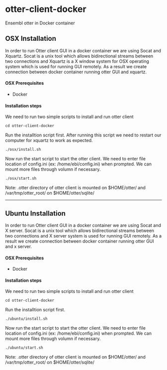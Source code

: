 # otter-client-docker

Ensembl otter in Docker container

## OSX Installation

In order to run Otter client GUI in a docker container we are using Socat and Xquartz. Socat is a unix tool which allows bidirectional streams between two connections and Xquartz is a X window system for OSX operating system which is used for running GUI remotely. As a result we create connection between docker container running otter GUI and xquartz.

#### OSX Prerequisites

* Docker

#### Installation steps

We need to run two simple scripts to install and run otter client

```
cd otter-client-docker
```

Run the installtion script first. After running this script we need to restart our computer for xquartz to work as expected.
```
./osx/install.sh
```

Now run the start script to start the otter client. We need to enter file location of config.ini (ex: /home/ebi/config.ini) when prompted. We can mount more files through volumn if necessary.
```
./osx/start.sh
```

Note: .otter directory of otter client is mounted on $HOME/otter/ and /var/tmp/otter_root/ on $HOME/otter/sqlite/

---

## Ubuntu Installation

In order to run Otter client GUI in a docker container we are using Socat and X server. Socat is a unix tool which allows bidirectional streams between two connections and X server system is used for running GUI remotely. As a result we create connection between docker container running otter GUI and x server.

#### OSX Prerequisites

* Docker

#### Installation steps

We need to run two simple scripts to install and run otter client

```
cd otter-client-docker
```

Run the installtion script first.
```
./ubuntu/install.sh
```

Now run the start script to start the otter client. We need to enter file location of config.ini (ex: /home/ebi/config.ini) when prompted. We can mount more files through volumn if necessary.
```
./ubuntu/start.sh
```

Note: .otter directory of otter client is mounted on $HOME/otter/ and /var/tmp/otter_root/ on $HOME/otter/sqlite/
